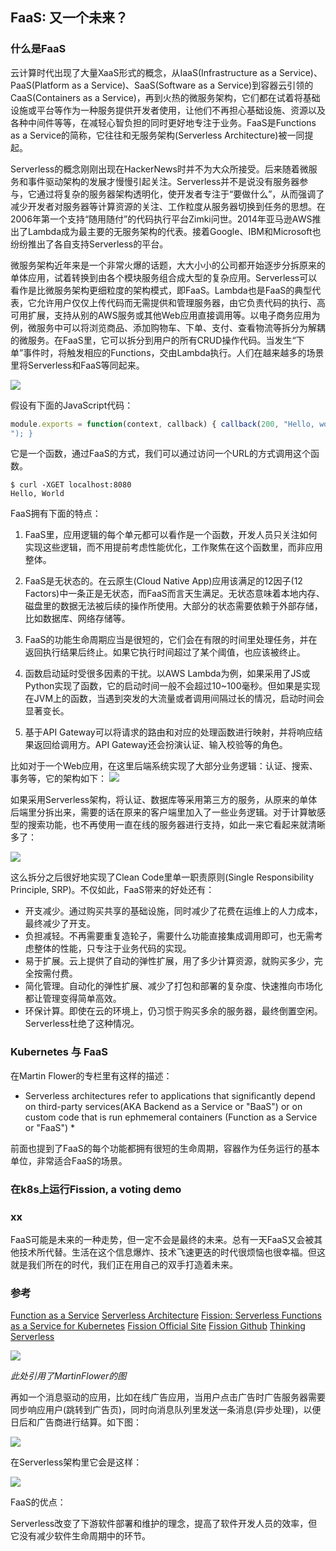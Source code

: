 FaaS: 又一个未来？ 
----------------

### 什么是FaaS

云计算时代出现了大量XaaS形式的概念，从IaaS(Infrastructure as a Service)、PaaS(Platform as a Service)、SaaS(Software as a Service)到容器云引领的CaaS(Containers as a Service)，再到火热的微服务架构，它们都在试着将基础设施或平台等作为一种服务提供开发者使用，让他们不再担心基础设施、资源以及各种中间件等等，在减轻心智负担的同时更好地专注于业务。FaaS是Functions as a Service的简称，它往往和无服务架构(Serverless Architecture)被一同提起。

Serverless的概念刚刚出现在HackerNews时并不为大众所接受。后来随着微服务和事件驱动架构的发展才慢慢引起关注。Serverless并不是说没有服务器参与，它通过将复杂的服务器架构透明化，使开发者专注于“要做什么”，从而强调了减少开发者对服务器等计算资源的关注、工作粒度从服务器切换到任务的思想。在2006年第一个支持“随用随付”的代码执行平台Zimki问世。2014年亚马逊AWS推出了Lambda成为最主要的无服务架构的代表。接着Google、IBM和Microsoft也纷纷推出了各自支持Serverless的平台。

微服务架构近年来是一个非常火爆的话题，大大小小的公司都开始逐步分拆原来的单体应用，试着转换到由各个模块服务组合成大型的复杂应用。Serverless可以看作是比微服务架构更细粒度的架构模式，即FaaS。Lambda也是FaaS的典型代表，它允许用户仅仅上传代码而无需提供和管理服务器，由它负责代码的执行、高可用扩展，支持从别的AWS服务或其他Web应用直接调用等。以电子商务应用为例，微服务中可以将浏览商品、添加购物车、下单、支付、查看物流等拆分为解耦的微服务。在FaaS里，它可以拆分到用户的所有CRUD操作代码。当发生“下单”事件时，将触发相应的Functions，交由Lambda执行。人们在越来越多的场景里将Serverless和FaaS等同起来。

![](speeding-up-the-platforms)

假设有下面的JavaScript代码：

```js
module.exports = function(context, callback) { callback(200, "Hello, world!
"); }
```

它是一个函数，通过FaaS的方式，我们可以通过访问一个URL的方式调用这个函数。

```shell
$ curl -XGET localhost:8080 
Hello, World
```

FaaS拥有下面的特点：

1. FaaS里，应用逻辑的每个单元都可以看作是一个函数，开发人员只关注如何实现这些逻辑，而不用提前考虑性能优化，工作聚焦在这个函数里，而非应用整体。

2. FaaS是无状态的。在云原生(Cloud Native App)应用该满足的12因子(12 Factors)中一条正是无状态，而FaaS而言天生满足。无状态意味着本地内存、磁盘里的数据无法被后续的操作所使用。大部分的状态需要依赖于外部存储，比如数据库、网络存储等。

3. FaaS的功能生命周期应当是很短的，它们会在有限的时间里处理任务，并在返回执行结果后终止。如果它执行时间超过了某个阈值，也应该被终止。

4. 函数启动延时受很多因素的干扰。以AWS Lambda为例，如果采用了JS或Python实现了函数，它的启动时间一般不会超过10~100毫秒。但如果是实现在JVM上的函数，当遇到突发的大流量或者调用间隔过长的情况，启动时间会显著变长。

5. 基于API Gateway可以将请求的路由和对应的处理函数进行映射，并将响应结果返回给调用方。API Gateway还会扮演认证、输入校验等的角色。


比如对于一个Web应用，在这里后端系统实现了大部分业务逻辑：认证、搜索、事务等，它的架构如下：
![](3-tiers-web-application)

如果采用Serverless架构，将认证、数据库等采用第三方的服务，从原来的单体后端里分拆出来，需要的话在原来的客户端里加入了一些业务逻辑。对于计算敏感型的搜索功能，也不再使用一直在线的服务器进行支持，如此一来它看起来就清晰多了：

![](web-serverless)

这么拆分之后很好地实现了Clean Code里单一职责原则(Single Responsibility Principle, SRP)。不仅如此，FaaS带来的好处还有：

* 开支减少。通过购买共享的基础设施，同时减少了花费在运维上的人力成本，最终减少了开支。
* 负担减轻。不再需要重复造轮子，需要什么功能直接集成调用即可，也无需考虑整体的性能，只专注于业务代码的实现。
* 易于扩展。云上提供了自动的弹性扩展，用了多少计算资源，就购买多少，完全按需付费。
* 简化管理。自动化的弹性扩展、减少了打包和部署的复杂度、快速推向市场化都让管理变得简单高效。
* 环保计算。即使在云的环境上，仍习惯于购买多余的服务器，最终倒置空闲。Serverless杜绝了这种情况。



### Kubernetes 与 FaaS

在Martin Flower的专栏里有这样的描述：

* Serverless architectures refer to applications that significantly depend on third-party services(AKA Backend as a Service or "BaaS") or on custom code that is run ephmemeral containers (Function as a Service or "FaaS") *

前面也提到了FaaS的每个功能都拥有很短的生命周期，容器作为任务运行的基本单位，非常适合FaaS的场景。


### 在k8s上运行Fission, a voting demo

### xx

FaaS可能是未来的一种走势，但一定不会是最终的未来。总有一天FaaS又会被其他技术所代替。生活在这个信息爆炸、技术飞速更迭的时代很烦恼也很幸福。但这就是我们所在的时代，我们正在用自己的双手打造着未来。

### 参考


[Function as a Service](https://en.wikipedia.org/wiki/Function_as_a_Service)
[Serverless Architecture](https://martinfowler.com/articles/serverless.html#unpacking-faas)
[Fission: Serverless Functions as a Service for Kubernetes](http://blog.kubernetes.io/2017/01/fission-serverless-functions-as-service-for-kubernetes.html)
[Fission Official Site](http://fission.io/)
[Fission Github](https://github.com/fission/fission)
[Thinking Serverless](http://highscalability.com/blog/2017/1/30/part-1-of-thinking-serverlesshow-new-approaches-address-mode.html)








![](serverless-web-application)

*此处引用了MartinFlower的图*

再如一个消息驱动的应用，比如在线广告应用，当用户点击广告时广告服务器需要同步响应用户(跳转到广告页)，同时向消息队列里发送一条消息(异步处理)，以便日后和广告商进行结算。如下图：

![](adserver-original)

在Serverless架构里它会是这样：

![](adserver-serverless)



FaaS的优点：



Serverless改变了下游软件部署和维护的理念，提高了软件开发人员的效率，但它没有减少软件生命周期中的环节。
